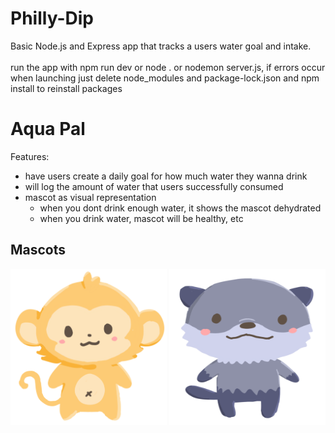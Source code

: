 # Philly-Dip
Basic Node.js and Express app that tracks a users water goal and intake.
<br>
<br>
run the app with npm run dev or node . or nodemon server.js,
if errors occur when launching just delete node_modules and package-lock.json and npm install to reinstall packages
# Aqua Pal

Features: 
- have users create a daily goal for how much water they wanna drink 
- will log the amount of water that users successfully consumed 
- mascot as visual representation 
   - when you dont drink enough water, it shows the mascot dehydrated
   - when you drink water, mascot will be healthy, etc

## Mascots
<div align="center">
<img src="/public/monkee.svg" style="width:250px; height:250px;" alt="im a monkey"/>
<img src="/public/otter.svg" style="width:250px; height:250px;" alt="im an otter"/>
</div>